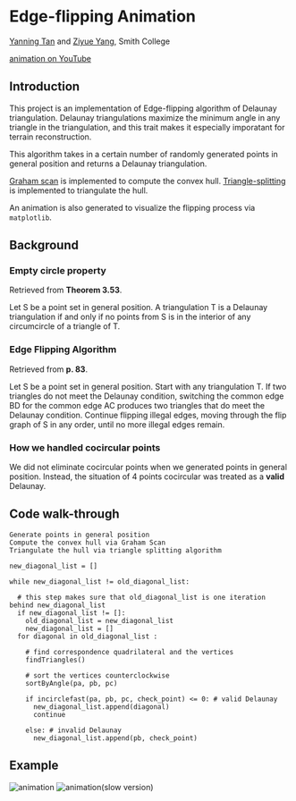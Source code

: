 # Edge-flipping Animation
[Yanning Tan](https://github.com/YanningTan) and [Ziyue Yang](https://github.com/zyang2k), Smith College

[animation on YouTube](https://www.youtube.com/watch?v=LIBojTfonus)

## Introduction

This project is an implementation of Edge-flipping algorithm of Delaunay triangulation. Delaunay triangulations maximize the minimum angle in any triangle in the triangulation, and this trait makes it especially imporatant for terrain reconstruction.

This algorithm  takes in a certain number of randomly generated points in general position and returns a Delaunay triangulation.


[Graham scan](https://replit.com/@ZiyueYang1/Graham-animation#README.md) is implemented to compute the convex hull. [Triangle-splitting](https://replit.com/@ZiyueYang1/Triangle-Splitting-Animation#README.md) is implemented to triangulate the hull. 

An animation is also generated to visualize the flipping process via `matplotlib`. 

## Background

### Empty circle property 

Retrieved from **Theorem 3.53**.

Let S be a point set in general position. A triangulation T is a Delaunay triangulation if and only if no points from S is in the interior of any circumcircle of a triangle of T.

### Edge Flipping Algorithm

Retrieved from **p. 83**. 

Let S be a point set in general position. Start with any triangulation T. If two triangles do not meet the Delaunay condition, switching the common edge BD for the common edge AC produces two triangles that do meet the Delaunay condition. Continue flipping illegal edges, moving through the flip graph of S in any order, until no more illegal edges remain. 

### How we handled cocircular points

We did not eliminate cocircular points when we generated points in general position. Instead, the situation of 4 points cocircular was treated as a **valid** Delaunay.

## Code walk-through

```
Generate points in general position
Compute the convex hull via Graham Scan
Triangulate the hull via triangle splitting algorithm 

new_diagonal_list = []

while new_diagonal_list != old_diagonal_list: 

  # this step makes sure that old_diagonal_list is one iteration behind new_diagonal_list
  if new_diagonal_list != []:    
    old_diagonal_list = new_diagonal_list 
    new_diagonal_list = []
  for diagonal in old_diagonal_list :
    
    # find correspondence quadrilateral and the vertices
    findTriangles() 

    # sort the vertices counterclockwise
    sortByAngle(pa, pb, pc)

    if incirclefast(pa, pb, pc, check_point) <= 0: # valid Delaunay
      new_diagonal_list.append(diagonal)
      continue
      
    else: # invalid Delaunay
      new_diagonal_list.append(pb, check_point)
```

## Example
![animation](animation.gif)
![animation(slow version)](slow_animation.gif)

